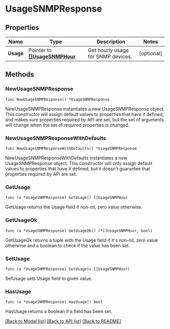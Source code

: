 # UsageSNMPResponse

## Properties

Name | Type | Description | Notes
---- | ---- | ----------- | ------
**Usage** | Pointer to [**[]UsageSNMPHour**](UsageSNMPHour.md) | Get hourly usage for SNMP devices. | [optional] 

## Methods

### NewUsageSNMPResponse

`func NewUsageSNMPResponse() *UsageSNMPResponse`

NewUsageSNMPResponse instantiates a new UsageSNMPResponse object.
This constructor will assign default values to properties that have it defined,
and makes sure properties required by API are set, but the set of arguments
will change when the set of required properties is changed.

### NewUsageSNMPResponseWithDefaults

`func NewUsageSNMPResponseWithDefaults() *UsageSNMPResponse`

NewUsageSNMPResponseWithDefaults instantiates a new UsageSNMPResponse object.
This constructor will only assign default values to properties that have it defined,
but it doesn't guarantee that properties required by API are set.

### GetUsage

`func (o *UsageSNMPResponse) GetUsage() []UsageSNMPHour`

GetUsage returns the Usage field if non-nil, zero value otherwise.

### GetUsageOk

`func (o *UsageSNMPResponse) GetUsageOk() (*[]UsageSNMPHour, bool)`

GetUsageOk returns a tuple with the Usage field if it's non-nil, zero value otherwise
and a boolean to check if the value has been set.

### SetUsage

`func (o *UsageSNMPResponse) SetUsage(v []UsageSNMPHour)`

SetUsage sets Usage field to given value.

### HasUsage

`func (o *UsageSNMPResponse) HasUsage() bool`

HasUsage returns a boolean if a field has been set.


[[Back to Model list]](../README.md#documentation-for-models) [[Back to API list]](../README.md#documentation-for-api-endpoints) [[Back to README]](../README.md)


